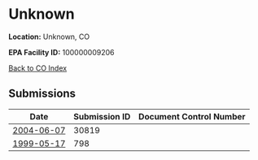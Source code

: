 # Unknown

**Location:** Unknown, CO

**EPA Facility ID:** 100000009206

[Back to CO Index](../../index.md)

## Submissions

| Date | Submission ID | Document Control Number |
|------|--------------|-------------------------|
| [2004-06-07](submissions/30819.md) | 30819 |  |
| [1999-05-17](submissions/798.md) | 798 |  |
